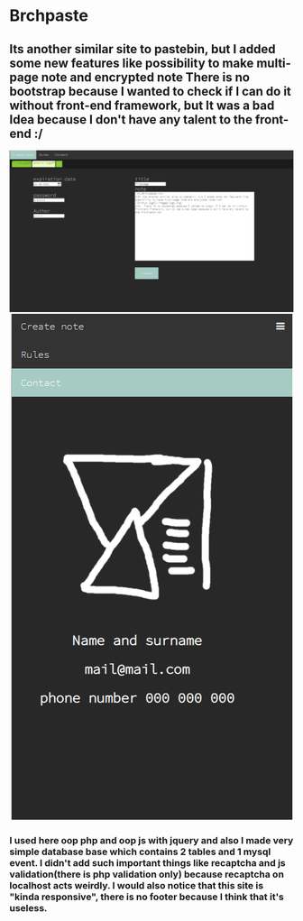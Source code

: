 <h1>Brchpaste</h1>
<h2>  Its another similar site to pastebin, but I added some new features like possibility to make multi-page note and encrypted note There is no bootstrap because I wanted to check if I can do it without front-end framework, but It was a bad Idea because I don't have any talent to the front-end :/</h2>
<p align="center">
  <img src="ssc1.png">
  <img src="ssc2.png">
</p>
<h3>I used here oop php and oop js with jquery and also I made very simple database base which contains 2 tables and 1 mysql event.
I didn't add such important things like recaptcha and js validation(there is php validation only) because recaptcha on localhost acts weirdly.
  I would also notice that this site is "kinda responsive", there is no footer because I think that it's useless.
</h3> 


